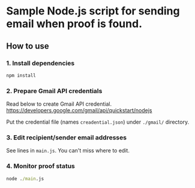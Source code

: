 # Sample Node.js script for sending email when proof is found.

## How to use

### 1. Install dependencies
```cmd
npm install
```
### 2. Prepare Gmail API credentials
Read below to create Gmail API credential.  
https://developers.google.com/gmail/api/quickstart/nodejs

Put the credential file (names `creadential.json`) under `./gmail/` directory.

### 3. Edit recipient/sender email addresses
See lines in `main.js`. You can't miss where to edit.

### 4. Monitor proof status
```cmd
node ./main.js
```